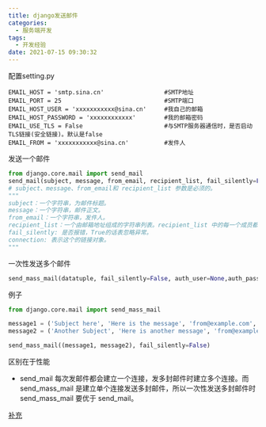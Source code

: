 ```yaml
---
title: django发送邮件
categories:
  - 服务端开发
tags:
  - 开发经验
date: 2021-07-15 09:30:32
---
```


配置setting.py

```
EMAIL_HOST = 'smtp.sina.cn'                 #SMTP地址
EMAIL_PORT = 25                             #SMTP端口
EMAIL_HOST_USER = 'xxxxxxxxxxx@sina.cn'     #我自己的邮箱
EMAIL_HOST_PASSWORD = 'xxxxxxxxxxxx'        #我的邮箱密码
EMAIL_USE_TLS = False                       #与SMTP服务器通信时，是否启动TLS链接(安全链接)。默认是false
EMAIL_FROM = 'xxxxxxxxxxx@sina.cn'          #发件人    
```

发送一个邮件

```python
from django.core.mail import send_mail
send_mail(subject, message, from_email, recipient_list, fail_silently=False, auth_user=None, auth_password=None, connection=None, html_message=None)
# subject、message、from_email和 recipient_list 参数是必须的。
"""
subject：一个字符串，为邮件标题。
message：一个字符串，邮件正文。
from_email：一个字符串，发件人。
recipient_list：一个由邮箱地址组成的字符串列表。recipient_list 中的每一个成员都会在邮件信息的“To:”区域看到其它成员。
fail_silently: 是否报错，True的话表忽略异常。
connection: 表示这个的链接对象。
"""
```

一次性发送多个邮件

```python
send_mass_mail(datatuple, fail_silently=False, auth_user=None,auth_password=None, connection=None)
```

例子

```python
from django.core.mail import send_mass_mail

message1 = ('Subject here', 'Here is the message', 'from@example.com', ['first@example.com', 'other@example.com'])
message2 = ('Another Subject', 'Here is another message', 'from@example.com', ['second@test.com'])

send_mass_mail((message1, message2), fail_silently=False)
```

区别在于性能

- send_mail 每次发邮件都会建立一个连接，发多封邮件时建立多个连接。而 send_mass_mail 是建立单个连接发送多封邮件，所以一次性发送多封邮件时 send_mass_mail 要优于 send_mail。

[补充](https://www.cnblogs.com/youleng/p/9372210.html)

